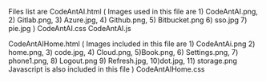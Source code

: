Files list are 
CodeAntAI.html ( Images used in this file are 1) CodeAntAI.png, 2) Gitlab.png, 3) Azure.jpg, 4) Github.png, 5) Bitbucket.png 6) sso.jpg 7) pie.jpg )
CodeAntAI.css
CodeAntAI.js

CodeAntAIHome.html ( Images included in this file are 1) CodeAntAi.png 2) home.png, 3) code.jpg, 4) Cloud.png, 5)Book.png, 6) Settings.png, 7) phone1.png, 8) Logout.png 
9) Refresh.jpg, 10)dot.jpg, 11) storage.png 
Javascript is also included in this file )
CodeAntAIHome.css
